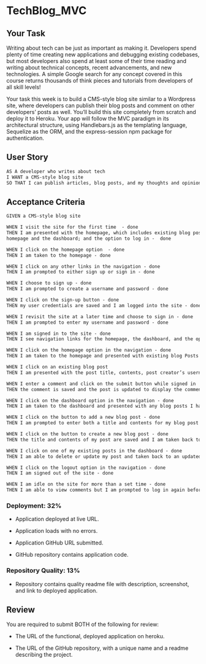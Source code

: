 # TechBlog_MVC

## Your Task

Writing about tech can be just as important as making it. Developers spend plenty of time creating new applications and debugging existing codebases, but most developers also spend at least some of their time reading and writing about technical concepts, recent advancements, and new technologies. A simple Google search for any concept covered in this course returns thousands of think pieces and tutorials from developers of all skill levels!

Your task this week is to build a CMS-style blog site similar to a Wordpress site, where developers can publish their blog posts and comment on other developers’ posts as well. You’ll build this site completely from scratch and deploy it to Heroku. Your app will follow the MVC paradigm in its architectural structure, using Handlebars.js as the templating language, Sequelize as the ORM, and the express-session npm package for authentication.

## User Story

```md
AS A developer who writes about tech
I WANT a CMS-style blog site
SO THAT I can publish articles, blog posts, and my thoughts and opinions
```

## Acceptance Criteria

```md
GIVEN a CMS-style blog site

WHEN I visit the site for the first time  - done
THEN I am presented with the homepage, which includes existing blog posts if any have been posted; navigation links for the 
homepage and the dashboard; and the option to log in -  done

WHEN I click on the homepage option  - done
THEN I am taken to the homepage - done

WHEN I click on any other links in the navigation - done
THEN I am prompted to either sign up or sign in - done

WHEN I choose to sign up - done
THEN I am prompted to create a username and password - done 

WHEN I click on the sign-up button - done
THEN my user credentials are saved and I am logged into the site - done

WHEN I revisit the site at a later time and choose to sign in - done
THEN I am prompted to enter my username and password - done

WHEN I am signed in to the site - done
THEN I see navigation links for the homepage, the dashboard, and the option to log out - done

WHEN I click on the homepage option in the navigation - done 
THEN I am taken to the homepage and presented with existing blog Posts that include the post title and the date created - done 

WHEN I click on an existing blog post
THEN I am presented with the post title, contents, post creator’s username, and date created for that post and have the option to leave a comment

WHEN I enter a comment and click on the submit button while signed in
THEN the comment is saved and the post is updated to display the comment, the comment creator’s username, and the date created

WHEN I click on the dashboard option in the navigation - done
THEN I am taken to the dashboard and presented with any blog posts I have already created and the option to add a new blog post - done 

WHEN I click on the button to add a new blog post - done
THEN I am prompted to enter both a title and contents for my blog post - done

WHEN I click on the button to create a new blog post - done
THEN the title and contents of my post are saved and I am taken back to an updated dashboard with my new blog post - done

WHEN I click on one of my existing posts in the dashboard - done
THEN I am able to delete or update my post and taken back to an updated dashboard

WHEN I click on the logout option in the navigation - done
THEN I am signed out of the site - done

WHEN I am idle on the site for more than a set time - done
THEN I am able to view comments but I am prompted to log in again before I can add, update, or delete comments

```

### Deployment: 32%

* Application deployed at live URL.

* Application loads with no errors.

* Application GitHub URL submitted.

* GitHub repository contains application code.


### Repository Quality: 13%

* Repository contains quality readme file with description, screenshot, and link to deployed application.

## Review

You are required to submit BOTH of the following for review:

* The URL of the functional, deployed application on heroku.

* The URL of the GitHub repository, with a unique name and a readme describing the project.
